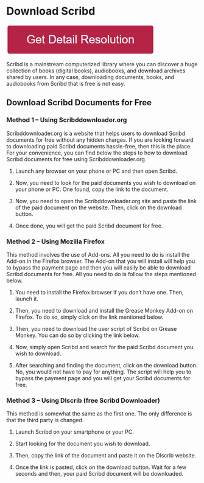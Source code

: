 # Download Scribd

[![download scribd](redd.png)](https://icncomputer.com/download-scribd/)


Scribd is a mainstream computerized library where you can discover a huge collection of books (digital books), audiobooks, and download archives shared by users. In any case, downloading documents, books, and audiobooks from Scribd that is free is not easy.


## Download Scribd Documents for Free


### Method 1 – Using Scribddownloader.org

Scribddownloader.org is a website that helps users to download Scribd documents for free without any hidden charges. If you are looking forward to downloading paid Scribd documents hassle-free, then this is the place. For your convenience, you can find below the steps to how to download Scribd documents for free using Scribddownloader.org.

1. Launch any browser on your phone or PC and then open Scribd.

2. Now, you need to look for the paid documents you wish to download on your phone or PC. One found, copy the link to the document.

3. Now, you need to open the Scribddownloader.org site and paste the link of the paid document on the website. Then, click on the download button.

4. Once done, you will get the paid Scribd document for free.


### Method 2 – Using Mozilla Firefox


This method involves the use of Add-ons. All you need to do is install the Add-on in the Firefox browser. The Add-on that you will install will help you to bypass the payment page and then you will easily be able to download Scribd documents for free. All you need to do is follow the steps mentioned below.

1. You need to install the Firefox browser if you don’t have one. Then, launch it.

2. Then, you need to download and install the Grease Monkey Add-on on Firefox. To do so, simply click on the link mentioned below.

3. Then, you need to download the user script of Scribd on Grease Monkey. You can do so by clicking the link below.

4. Now, simply open Scribd and search for the paid Scribd document you wish to download.

5. After searching and finding the document, click on the download button. No, you would not have to pay for anything. The script will help you to bypass the payment page and you will get your Scribd documents for free.


### Method 3 – Using Dlscrib (free Scribd Downloader)

This method is somewhat the same as the first one. The only difference is that the third party is changed.

1. Launch Scribd on your smartphone or your PC.

2. Start looking for the document you wish to download.

3. Then, copy the link of the document and paste it on the Dlscrib website.

4. Once the link is pasted, click on the download button. Wait for a few seconds and then, your paid Scribd document will be downloaded.


